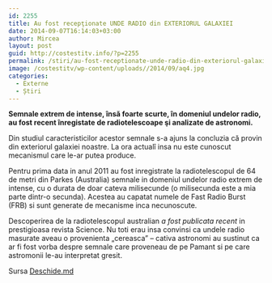 ```yaml
---
id: 2255
title: Au fost recepţionate UNDE RADIO din EXTERIORUL GALAXIEI
date: 2014-09-07T16:14:03+03:00
author: Mircea
layout: post
guid: http://costestitv.info/?p=2255
permalink: /stiri/au-fost-receptionate-unde-radio-din-exteriorul-galaxiei/
image: /costestitv/wp-content/uploads//2014/09/aq4.jpg
categories:
  - Externe
  - Știri
---
```

**Semnale extrem de intense, însă foarte scurte, în domeniul undelor radio, au fost recent înregistate de radiotelescoape şi analizate de astronomi.**<!--more-->

Din studiul caracteristicilor acestor semnale s-a ajuns la concluzia că provin din exteriorul galaxiei noastre. La ora actualî insa nu este cunoscut mecanismul care le-ar putea produce.

Pentru prima data in anul 2011 au fost inregistrate la radiotelescopul de 64 de metri din Parkes (Australia) semnale in domeniul undelor radio extrem de intense, cu o durata de doar cateva milisecunde (o milisecunda este a mia parte dintr-o secunda). Acestea au capatat numele de Fast Radio Burst (FRB) si sunt generate de mecanisme inca necunoscute.

Descoperirea de la radiotelescopul australian _a fost publicata recent_ in prestigioasa revista Science. Nu toti erau insa convinsi ca undele radio masurate aveau o provenienta „cereasca” – cativa astronomi au sustinut ca ar fi fost vorba despre semnale care proveneau de pe Pamant si pe care astromonii le-au interpretat gresit.

Sursa <a href="http://deschide.md" target="_blank">Deschide.md</a>